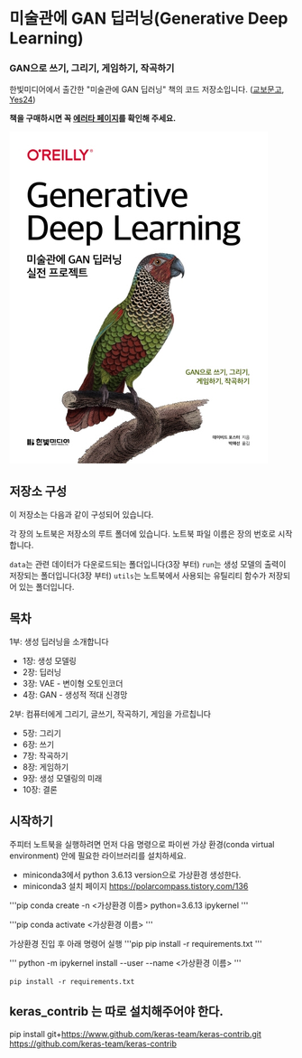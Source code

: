 # 미술관에 GAN 딥러닝(Generative Deep Learning)
### GAN으로 쓰기, 그리기, 게임하기, 작곡하기

한빛미디어에서 출간한 "미술관에 GAN 딥러닝" 책의 코드 저장소입니다. ([교보문고](http://www.kyobobook.co.kr/product/detailViewKor.laf?ejkGb=KOR&mallGb=KOR&barcode=9791162241080&orderClick=LOA&Kc=#N), [Yes24](http://www.yes24.com/Product/Goods/81538614))

**책을 구매하시면 꼭 [에러타 페이지](http://bit.ly/gdl-book)를 확인해 주세요.**

![미술관에 GAN 딥러닝](cover.jpg)

## 저장소 구성

이 저장소는 다음과 같이 구성되어 있습니다.

각 장의 노트북은 저장소의 루트 폴더에 있습니다. 노트북 파일 이름은 장의 번호로 시작합니다.

`data`는 관련 데이터가 다운로드되는 폴더입니다(3장 부터)
`run`는 생성 모델의 출력이 저장되는 폴더입니다(3장 부터)
`utils`는 노트북에서 사용되는 유틸리티 함수가 저장되어 있는 폴더입니다.

## 목차
1부: 생성 딥러닝을 소개합니다
* 1장: 생성 모델링
* 2장: 딥러닝
* 3장: VAE - 변이형 오토인코더
* 4장: GAN - 생성적 적대 신경망

2부: 컴퓨터에게 그리기, 글쓰기, 작곡하기, 게임을 가르칩니다
* 5장: 그리기
* 6장: 쓰기
* 7장: 작곡하기
* 8장: 게임하기
* 9장: 생성 모델링의 미래
* 10장: 결론


## 시작하기

주피터 노트북을 실행하려면 먼저 다음 명령으로 파이썬 가상 환경(conda virtual environment) 안에 필요한 라이브러리를 설치하세요.

* miniconda3에서 python 3.6.13 version으로 가상환경 생성한다.
* miniconda3 설치 페이지
https://polarcompass.tistory.com/136

'''pip
conda create -n <가상환경 이름> python=3.6.13 ipykernel
'''

'''pip
conda activate <가상환경 이름>
'''

가상환경 진입 후 아래 명령어 실행
'''pip
pip install -r requirements.txt
'''

'''
python -m ipykernel install --user --name <가상환경 이름>
'''

`pip install -r requirements.txt`

## keras_contrib 는 따로 설치해주어야 한다.
pip install git+https://www.github.com/keras-team/keras-contrib.git
https://github.com/keras-team/keras-contrib